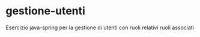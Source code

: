 # gestione-utenti
Esercizio java-spring per la gestione di utenti con ruoli relativi ruoli associati





